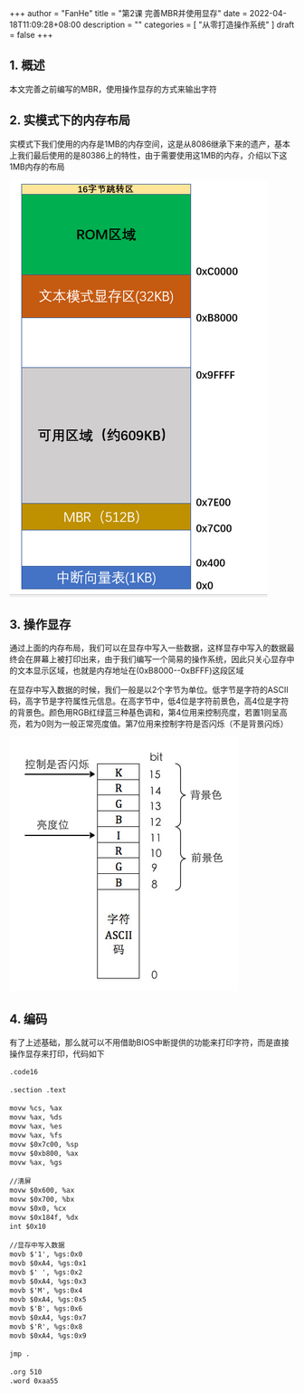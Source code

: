 +++
author = "FanHe"
title = "第2课 完善MBR并使用显存"
date = 2022-04-18T11:09:28+08:00
description = ""
categories = [
 "从零打造操作系统"
]
draft = false
+++

## 

## 1. 概述

本文完善之前编写的MBR，使用操作显存的方式来输出字符



## 2. 实模式下的内存布局

实模式下我们使用的内存是1MB的内存空间，这是从8086继承下来的遗产，基本上我们最后使用的是80386上的特性，由于需要使用这1MB的内存，介绍以下这1MB内存的布局



<img src="/img/osdev/realmode-1mb.png" title="" alt="1MB布局" data-align="center">



## 3. 操作显存

通过上面的内存布局，我们可以在显存中写入一些数据，这样显存中写入的数据最终会在屏幕上被打印出来，由于我们编写一个简易的操作系统，因此只关心显存中的文本显示区域，也就是内存地址在(0xB8000--0xBFFF)这段区域



在显存中写入数据的时候，我们一般是以2个字节为单位。低字节是字符的ASCII码，高字节是字符属性元信息。在高字节中，低4位是字符前景色，高4位是字符的背景色。颜色用RGB红绿蓝三种基色调和，第4位用来控制亮度，若置1则呈高亮，若为0则为一般正常亮度值。第7位用来控制字符是否闪烁（不是背景闪烁）



<img title="" src="/img/osdev/video-char.png" alt="显存字符" data-align="center">

## 4. 编码

有了上述基础，那么就可以不用借助BIOS中断提供的功能来打印字符，而是直接操作显存来打印，代码如下



```asm6502
.code16

.section .text

movw %cs, %ax
movw %ax, %ds
movw %ax, %es
movw %ax, %fs
movw $0x7c00, %sp
movw $0xb800, %ax
movw %ax, %gs

//清屏
movw $0x600, %ax
movw $0x700, %bx
movw $0x0, %cx
movw $0x184f, %dx
int $0x10

//显存中写入数据
movb $'1', %gs:0x0
movb $0xA4, %gs:0x1
movb $' ', %gs:0x2
movb $0xA4, %gs:0x3
movb $'M', %gs:0x4
movb $0xA4, %gs:0x5
movb $'B', %gs:0x6
movb $0xA4, %gs:0x7
movb $'R', %gs:0x8
movb $0xA4, %gs:0x9

jmp .

.org 510
.word 0xaa55


```
